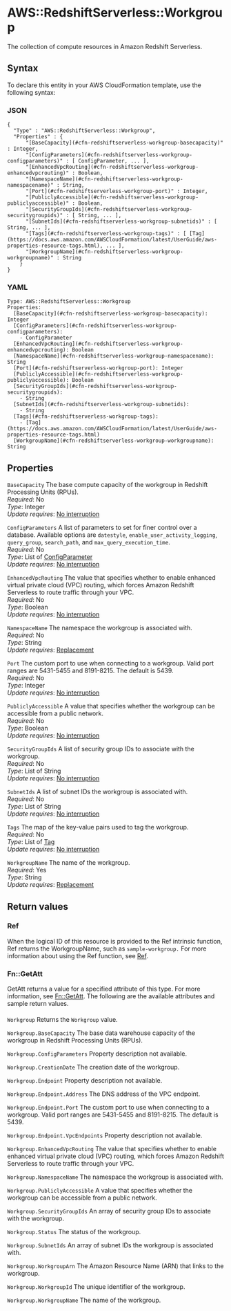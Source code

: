 # AWS::RedshiftServerless::Workgroup<a name="aws-resource-redshiftserverless-workgroup"></a>

The collection of compute resources in Amazon Redshift Serverless\.

## Syntax<a name="aws-resource-redshiftserverless-workgroup-syntax"></a>

To declare this entity in your AWS CloudFormation template, use the following syntax:

### JSON<a name="aws-resource-redshiftserverless-workgroup-syntax.json"></a>

```
{
  "Type" : "AWS::RedshiftServerless::Workgroup",
  "Properties" : {
      "[BaseCapacity](#cfn-redshiftserverless-workgroup-basecapacity)" : Integer,
      "[ConfigParameters](#cfn-redshiftserverless-workgroup-configparameters)" : [ ConfigParameter, ... ],
      "[EnhancedVpcRouting](#cfn-redshiftserverless-workgroup-enhancedvpcrouting)" : Boolean,
      "[NamespaceName](#cfn-redshiftserverless-workgroup-namespacename)" : String,
      "[Port](#cfn-redshiftserverless-workgroup-port)" : Integer,
      "[PubliclyAccessible](#cfn-redshiftserverless-workgroup-publiclyaccessible)" : Boolean,
      "[SecurityGroupIds](#cfn-redshiftserverless-workgroup-securitygroupids)" : [ String, ... ],
      "[SubnetIds](#cfn-redshiftserverless-workgroup-subnetids)" : [ String, ... ],
      "[Tags](#cfn-redshiftserverless-workgroup-tags)" : [ [Tag](https://docs.aws.amazon.com/AWSCloudFormation/latest/UserGuide/aws-properties-resource-tags.html), ... ],
      "[WorkgroupName](#cfn-redshiftserverless-workgroup-workgroupname)" : String
    }
}
```

### YAML<a name="aws-resource-redshiftserverless-workgroup-syntax.yaml"></a>

```
Type: AWS::RedshiftServerless::Workgroup
Properties: 
  [BaseCapacity](#cfn-redshiftserverless-workgroup-basecapacity): Integer
  [ConfigParameters](#cfn-redshiftserverless-workgroup-configparameters): 
    - ConfigParameter
  [EnhancedVpcRouting](#cfn-redshiftserverless-workgroup-enhancedvpcrouting): Boolean
  [NamespaceName](#cfn-redshiftserverless-workgroup-namespacename): String
  [Port](#cfn-redshiftserverless-workgroup-port): Integer
  [PubliclyAccessible](#cfn-redshiftserverless-workgroup-publiclyaccessible): Boolean
  [SecurityGroupIds](#cfn-redshiftserverless-workgroup-securitygroupids): 
    - String
  [SubnetIds](#cfn-redshiftserverless-workgroup-subnetids): 
    - String
  [Tags](#cfn-redshiftserverless-workgroup-tags): 
    - [Tag](https://docs.aws.amazon.com/AWSCloudFormation/latest/UserGuide/aws-properties-resource-tags.html)
  [WorkgroupName](#cfn-redshiftserverless-workgroup-workgroupname): String
```

## Properties<a name="aws-resource-redshiftserverless-workgroup-properties"></a>

`BaseCapacity`  <a name="cfn-redshiftserverless-workgroup-basecapacity"></a>
The base compute capacity of the workgroup in Redshift Processing Units \(RPUs\)\.  
*Required*: No  
*Type*: Integer  
*Update requires*: [No interruption](https://docs.aws.amazon.com/AWSCloudFormation/latest/UserGuide/using-cfn-updating-stacks-update-behaviors.html#update-no-interrupt)

`ConfigParameters`  <a name="cfn-redshiftserverless-workgroup-configparameters"></a>
A list of parameters to set for finer control over a database\. Available options are `datestyle`, `enable_user_activity_logging`, `query_group`, `search_path`, and `max_query_execution_time`\.  
*Required*: No  
*Type*: List of [ConfigParameter](aws-properties-redshiftserverless-workgroup-configparameter.md)  
*Update requires*: [No interruption](https://docs.aws.amazon.com/AWSCloudFormation/latest/UserGuide/using-cfn-updating-stacks-update-behaviors.html#update-no-interrupt)

`EnhancedVpcRouting`  <a name="cfn-redshiftserverless-workgroup-enhancedvpcrouting"></a>
The value that specifies whether to enable enhanced virtual private cloud \(VPC\) routing, which forces Amazon Redshift Serverless to route traffic through your VPC\.  
*Required*: No  
*Type*: Boolean  
*Update requires*: [No interruption](https://docs.aws.amazon.com/AWSCloudFormation/latest/UserGuide/using-cfn-updating-stacks-update-behaviors.html#update-no-interrupt)

`NamespaceName`  <a name="cfn-redshiftserverless-workgroup-namespacename"></a>
The namespace the workgroup is associated with\.  
*Required*: No  
*Type*: String  
*Update requires*: [Replacement](https://docs.aws.amazon.com/AWSCloudFormation/latest/UserGuide/using-cfn-updating-stacks-update-behaviors.html#update-replacement)

`Port`  <a name="cfn-redshiftserverless-workgroup-port"></a>
The custom port to use when connecting to a workgroup\. Valid port ranges are 5431\-5455 and 8191\-8215\. The default is 5439\.  
*Required*: No  
*Type*: Integer  
*Update requires*: [No interruption](https://docs.aws.amazon.com/AWSCloudFormation/latest/UserGuide/using-cfn-updating-stacks-update-behaviors.html#update-no-interrupt)

`PubliclyAccessible`  <a name="cfn-redshiftserverless-workgroup-publiclyaccessible"></a>
A value that specifies whether the workgroup can be accessible from a public network\.  
*Required*: No  
*Type*: Boolean  
*Update requires*: [No interruption](https://docs.aws.amazon.com/AWSCloudFormation/latest/UserGuide/using-cfn-updating-stacks-update-behaviors.html#update-no-interrupt)

`SecurityGroupIds`  <a name="cfn-redshiftserverless-workgroup-securitygroupids"></a>
A list of security group IDs to associate with the workgroup\.  
*Required*: No  
*Type*: List of String  
*Update requires*: [No interruption](https://docs.aws.amazon.com/AWSCloudFormation/latest/UserGuide/using-cfn-updating-stacks-update-behaviors.html#update-no-interrupt)

`SubnetIds`  <a name="cfn-redshiftserverless-workgroup-subnetids"></a>
A list of subnet IDs the workgroup is associated with\.  
*Required*: No  
*Type*: List of String  
*Update requires*: [No interruption](https://docs.aws.amazon.com/AWSCloudFormation/latest/UserGuide/using-cfn-updating-stacks-update-behaviors.html#update-no-interrupt)

`Tags`  <a name="cfn-redshiftserverless-workgroup-tags"></a>
The map of the key\-value pairs used to tag the workgroup\.  
*Required*: No  
*Type*: List of [Tag](https://docs.aws.amazon.com/AWSCloudFormation/latest/UserGuide/aws-properties-resource-tags.html)  
*Update requires*: [No interruption](https://docs.aws.amazon.com/AWSCloudFormation/latest/UserGuide/using-cfn-updating-stacks-update-behaviors.html#update-no-interrupt)

`WorkgroupName`  <a name="cfn-redshiftserverless-workgroup-workgroupname"></a>
The name of the workgroup\.  
*Required*: Yes  
*Type*: String  
*Update requires*: [Replacement](https://docs.aws.amazon.com/AWSCloudFormation/latest/UserGuide/using-cfn-updating-stacks-update-behaviors.html#update-replacement)

## Return values<a name="aws-resource-redshiftserverless-workgroup-return-values"></a>

### Ref<a name="aws-resource-redshiftserverless-workgroup-return-values-ref"></a>

When the logical ID of this resource is provided to the Ref intrinsic function, Ref returns the WorkgroupName, such as `sample-workgroup.` For more information about using the Ref function, see [Ref](https://docs.aws.amazon.com/AWSCloudFormation/latest/UserGuide/intrinsic-function-reference-ref.html)\.

### Fn::GetAtt<a name="aws-resource-redshiftserverless-workgroup-return-values-fn--getatt"></a>

GetAtt returns a value for a specified attribute of this type\. For more information, see [Fn::GetAtt](https://docs.aws.amazon.com/AWSCloudFormation/latest/UserGuide/intrinsic-function-reference-getatt.html)\. The following are the available attributes and sample return values\.

#### <a name="aws-resource-redshiftserverless-workgroup-return-values-fn--getatt-fn--getatt"></a>

`Workgroup`  <a name="Workgroup-fn::getatt"></a>
Returns the `Workgroup` value\.

`Workgroup.BaseCapacity`  <a name="Workgroup.BaseCapacity-fn::getatt"></a>
The base data warehouse capacity of the workgroup in Redshift Processing Units \(RPUs\)\.

`Workgroup.ConfigParameters`  <a name="Workgroup.ConfigParameters-fn::getatt"></a>
Property description not available\.

`Workgroup.CreationDate`  <a name="Workgroup.CreationDate-fn::getatt"></a>
The creation date of the workgroup\.

`Workgroup.Endpoint`  <a name="Workgroup.Endpoint-fn::getatt"></a>
Property description not available\.

`Workgroup.Endpoint.Address`  <a name="Workgroup.Endpoint.Address-fn::getatt"></a>
The DNS address of the VPC endpoint\.

`Workgroup.Endpoint.Port`  <a name="Workgroup.Endpoint.Port-fn::getatt"></a>
The custom port to use when connecting to a workgroup\. Valid port ranges are 5431\-5455 and 8191\-8215\. The default is 5439\.

`Workgroup.Endpoint.VpcEndpoints`  <a name="Workgroup.Endpoint.VpcEndpoints-fn::getatt"></a>
Property description not available\.

`Workgroup.EnhancedVpcRouting`  <a name="Workgroup.EnhancedVpcRouting-fn::getatt"></a>
The value that specifies whether to enable enhanced virtual private cloud \(VPC\) routing, which forces Amazon Redshift Serverless to route traffic through your VPC\.

`Workgroup.NamespaceName`  <a name="Workgroup.NamespaceName-fn::getatt"></a>
The namespace the workgroup is associated with\.

`Workgroup.PubliclyAccessible`  <a name="Workgroup.PubliclyAccessible-fn::getatt"></a>
A value that specifies whether the workgroup can be accessible from a public network\.

`Workgroup.SecurityGroupIds`  <a name="Workgroup.SecurityGroupIds-fn::getatt"></a>
An array of security group IDs to associate with the workgroup\.

`Workgroup.Status`  <a name="Workgroup.Status-fn::getatt"></a>
The status of the workgroup\.

`Workgroup.SubnetIds`  <a name="Workgroup.SubnetIds-fn::getatt"></a>
An array of subnet IDs the workgroup is associated with\.

`Workgroup.WorkgroupArn`  <a name="Workgroup.WorkgroupArn-fn::getatt"></a>
The Amazon Resource Name \(ARN\) that links to the workgroup\.

`Workgroup.WorkgroupId`  <a name="Workgroup.WorkgroupId-fn::getatt"></a>
The unique identifier of the workgroup\.

`Workgroup.WorkgroupName`  <a name="Workgroup.WorkgroupName-fn::getatt"></a>
The name of the workgroup\.